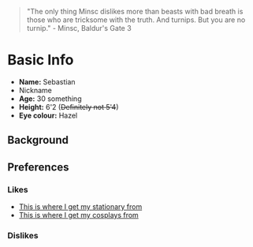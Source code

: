 > "The only thing Minsc dislikes more than beasts with bad breath is those who are tricksome with the truth. And turnips. But you are no turnip." - Minsc, Baldur's Gate 3 
# Basic Info
- **Name:** Sebastian
 - Nickname
- **Age:** 30 something
- **Height:** 6'2 (~~Definitely not 5'4~~)
- **Eye colour:** Hazel
## Background
## Preferences
### Likes
- [This is where I get my stationary from](https://stationerypal.com/)
- [This is where I get my cosplays from](https://www.miccostumes.com/?lang=en)
### Dislikes 
